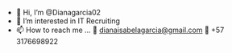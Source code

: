 - 👋 Hi, I’m @Dianagarcia02
- 👀 I’m interested in IT Recruiting
- 📫 How to reach me ...
📨 dianaisabelagarcia@gmail.com
📱 +57 3176698922


<!---
Dianagarcia02/Dianagarcia02 is a ✨ special ✨ repository because its `README.md` (this file) appears on your GitHub profile.
You can click the Preview link to take a look at your changes.
--->
